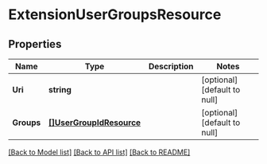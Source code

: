 # ExtensionUserGroupsResource

## Properties
Name | Type | Description | Notes
------------ | ------------- | ------------- | -------------
**Uri** | **string** |  | [optional] [default to null]
**Groups** | [**[]UserGroupIdResource**](UserGroupIdResource.md) |  | [optional] [default to null]

[[Back to Model list]](../README.md#documentation-for-models) [[Back to API list]](../README.md#documentation-for-api-endpoints) [[Back to README]](../README.md)


